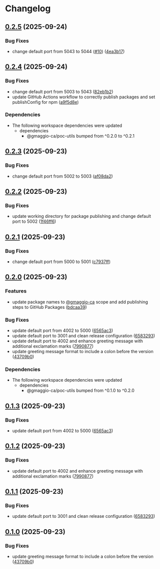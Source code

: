 # Changelog

## [0.2.5](https://github.com/gmaggio-ca/poc-release-please/compare/poc-web-v0.2.4...poc-web-v0.2.5) (2025-09-24)


### Bug Fixes

* change default port from 5043 to 5044 ([#10](https://github.com/gmaggio-ca/poc-release-please/issues/10)) ([4ea3b17](https://github.com/gmaggio-ca/poc-release-please/commit/4ea3b177273dd5a04c9fde983e28900fd5b1e09c))

## [0.2.4](https://github.com/gmaggio-ca/poc-release-please/compare/poc-web-v0.2.3...poc-web-v0.2.4) (2025-09-24)


### Bug Fixes

* change default port from 5003 to 5043 ([82eb1b2](https://github.com/gmaggio-ca/poc-release-please/commit/82eb1b2f20e8f30df312fccaaddd473c6d4427fb))
* update GitHub Actions workflow to correctly publish packages and set publishConfig for npm ([a9f5d8e](https://github.com/gmaggio-ca/poc-release-please/commit/a9f5d8e3e78ae2b36a8d72e60e85610faaa98eef))


### Dependencies

* The following workspace dependencies were updated
  * dependencies
    * @gmaggio-ca/poc-utils bumped from ^0.2.0 to ^0.2.1

## [0.2.3](https://github.com/gmaggio-ca/poc-release-please/compare/poc-web-v0.2.2...poc-web-v0.2.3) (2025-09-23)


### Bug Fixes

* change default port from 5002 to 5003 ([af08da2](https://github.com/gmaggio-ca/poc-release-please/commit/af08da27254a53b4d656ffdc24a71de42293cbe6))

## [0.2.2](https://github.com/gmaggio-ca/poc-release-please/compare/poc-web-v0.2.1...poc-web-v0.2.2) (2025-09-23)


### Bug Fixes

* update working directory for package publishing and change default port to 5002 ([1f46ff6](https://github.com/gmaggio-ca/poc-release-please/commit/1f46ff6a44e5e31e4350bbb0357e0c19ad732fbd))

## [0.2.1](https://github.com/gmaggio-ca/poc-release-please/compare/poc-web-v0.2.0...poc-web-v0.2.1) (2025-09-23)


### Bug Fixes

* change default port from 5000 to 5001 ([c7937ff](https://github.com/gmaggio-ca/poc-release-please/commit/c7937ff7ceb1cb52524f135b1f259432493aada6))

## [0.2.0](https://github.com/gmaggio-ca/poc-release-please/compare/poc-web-v0.1.3...poc-web-v0.2.0) (2025-09-23)


### Features

* update package names to [@gmaggio-ca](https://github.com/gmaggio-ca) scope and add publishing steps to GitHub Packages ([bdcaa39](https://github.com/gmaggio-ca/poc-release-please/commit/bdcaa39cbe03909c6bcaa6ce8584a39057f5c4c8))


### Bug Fixes

* update default port from 4002 to 5000 ([6565ac3](https://github.com/gmaggio-ca/poc-release-please/commit/6565ac36d02631dcaa7744f1828e8a07ed427717))
* update default port to 3001 and clean release configuration ([6583293](https://github.com/gmaggio-ca/poc-release-please/commit/6583293f9ecdcd28477e939a3f45f91fd0cbb160))
* update default port to 4002 and enhance greeting message with additional exclamation marks ([7990877](https://github.com/gmaggio-ca/poc-release-please/commit/79908772a183250c857d527786ff0e80d4fb7b2e))
* update greeting message format to include a colon before the version ([43709b0](https://github.com/gmaggio-ca/poc-release-please/commit/43709b00657b8c3267cecd9a61b35e0f9d1b210f))


### Dependencies

* The following workspace dependencies were updated
  * dependencies
    * @gmaggio-ca/poc-utils bumped from ^0.1.0 to ^0.2.0

## [0.1.3](https://github.com/gmaggio-ca/poc-release-please/compare/web-v0.1.2...web-v0.1.3) (2025-09-23)


### Bug Fixes

* update default port from 4002 to 5000 ([6565ac3](https://github.com/gmaggio-ca/poc-release-please/commit/6565ac36d02631dcaa7744f1828e8a07ed427717))

## [0.1.2](https://github.com/gmaggio-ca/poc-release-please/compare/web-v0.1.1...web-v0.1.2) (2025-09-23)


### Bug Fixes

* update default port to 4002 and enhance greeting message with additional exclamation marks ([7990877](https://github.com/gmaggio-ca/poc-release-please/commit/79908772a183250c857d527786ff0e80d4fb7b2e))

## [0.1.1](https://github.com/gmaggio-ca/poc-release-please/compare/web-v0.1.0...web-v0.1.1) (2025-09-23)


### Bug Fixes

* update default port to 3001 and clean release configuration ([6583293](https://github.com/gmaggio-ca/poc-release-please/commit/6583293f9ecdcd28477e939a3f45f91fd0cbb160))

## [0.1.0](https://github.com/gmaggio-ca/poc-release-please/compare/web-v0.1.0...web-v0.1.0) (2025-09-23)


### Bug Fixes

* update greeting message format to include a colon before the version ([43709b0](https://github.com/gmaggio-ca/poc-release-please/commit/43709b00657b8c3267cecd9a61b35e0f9d1b210f))
